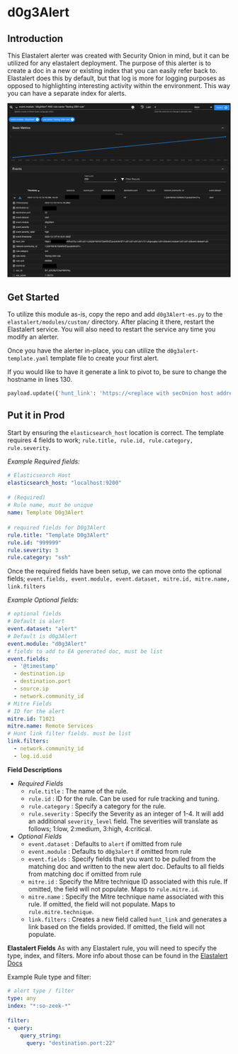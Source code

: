 # d0g3Alert

## Introduction

This Elastalert alerter was created with Security Onion in mind, but it can be utilized for any elastalert deployment. The purpose of this alerter is to create a doc in a new or existing index that you can easily refer back to. Elastalert does this by default, but that log is more for logging purposes as opposed to highlighting interesting activity within the environment. This way you can have a separate index for alerts. 

![Hunt Screenshot](huntExample.png)

## Get Started

To utilize this module as-is, copy the repo and add `d0g3Alert-es.py` to the `elastalert/modules/custom/` directory. After placing it there, restart the Elastalert service. You will also need to restart the service any time you modify an alerter.

Once you have the alerter in-place, you can utilize the `d0g3alert-template.yaml` template file to create your first alert.

If you would like to have it generate a link to pivot to, be sure to change the hostname in lines 130.
```Python
payload.update({'hunt_link': 'https://<replace with secOnion host address>/#/hunt?q='+create_link(match, self.rule['link.filters'])})
```          

## Put it in Prod

Start by ensuring the `elasticsearch_host` location is correct. The template requires 4 fields to work; `rule.title, rule.id, rule.category, rule.severity`. 

*Example Required fields:*
```Yaml
# Elasticsearch Host
elasticsearch_host: "localhost:9200"

# (Required)
# Rule name, must be unique
name: Template D0g3Alert

# required fields for D0g3Alert
rule.title: "Template D0g3Alert"
rule.id: "999999"
rule.severity: 3
rule.category: "ssh"
```

Once the required fields have been setup, we can move onto the optional fields; `event.fields, event.module, event.dataset, mitre.id, mitre.name, link.filters`

*Example Optional fields:*
```Yaml
# optional fields
# Default is alert
event.dataset: "alert"
# Default is d0g3Alert
event.module: "d0g3Alert" 
# fields to add to EA generated doc, must be list
event.fields: 
  - '@timestamp'
  - destination.ip
  - destination.port
  - source.ip
  - network.community_id
# Mitre Fields
# ID for the alert
mitre.id: T1021
mitre.name: Remote Services
# Hunt link filter fields. must be list
link.filters:
  - network.community_id
  - log.id.uid
```

**Field Descriptions**
- *Required Fields*
  - `rule.title`
    : The name of the rule.
  - `rule.id`
    : ID for the rule. Can be used for rule tracking and tuning.
  - `rule.category`
    : Specify a category for the rule.
  - `rule.severity`
    : Specify the Severity as an integer of 1-4. It will add an additional `severity_level` field. The severities will translate as follows; 1:low, 2:medium, 3:high, 4:critical.
- *Optional Fields*
  - `event.dataset`
      : Defaults to `alert` if omitted from rule
  - `event.module`
      : Defaults to `d0g3alert` if omitted from rule
  - `event.fields`
      : Specify fields that you want to be pulled from the matching doc and written to the new alert doc. Defaults to all fields from matching doc if omitted from rule
  - `mitre.id`
      : Specify the Mitre technique ID associated with this rule. If omitted, the field will not populate. Maps to `rule.mitre.id`.
  - `mitre.name`
      : Specify the Mitre technique name associated with this rule. If omitted, the field will not populate. Maps to `rule.mitre.technique`.
  - `link.filters`
      : Creates a new field called `hunt_link` and generates a link based on the fields provided. If omitted, the field will not populate.

**Elastalert Fields**
As with any Elastalert rule, you will need to specify the type, index, and filters. More info about those can be found in the [Elastalert Docs](https://elastalert.readthedocs.io/en/latest/running_elastalert.html#creating-a-rule)

Example Rule type and filter:
```Yaml
# alert type / filter
type: any
index: "*:so-zeek-*"

filter:
- query:
    query_string:
      query: "destination.port:22"
```


